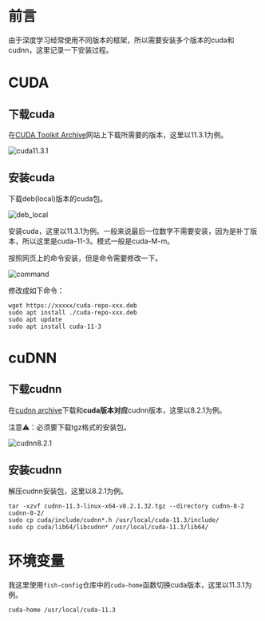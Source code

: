 # 前言

由于深度学习经常使用不同版本的框架，所以需要安装多个版本的cuda和cudnn，这里记录一下安装过程。

# CUDA

## 下载cuda

在[CUDA Toolkit Archive](https://developer.nvidia.com/cuda-toolkit-archive)网站上下载所需要的版本，这里以11.3.1为例。

![cuda11.3.1](cuda_11_3_1.jpg)

## 安装cuda

下载deb(local)版本的cuda包。

![deb_local](deb_local.jpg)

安装cuda，这里以11.3.1为例。一般来说最后一位数字不需要安装，因为是补丁版本，所以这里是cuda-11-3。模式一般是cuda-M-m。

按照网页上的命令安装，但是命令需要修改一下。

![command](cuda_install.jpg)

修改成如下命令：

```fish
wget https://xxxxx/cuda-repo-xxx.deb
sudo apt install ./cuda-repo-xxx.deb
sudo apt update
sudo apt install cuda-11-3
```

# cuDNN

## 下载cudnn

在[cudnn archive](https://developer.nvidia.com/rdp/cudnn-archive)下载和**cuda版本对应**cudnn版本，这里以8.2.1为例。

注意⚠️：必须要下载tgz格式的安装包。

![cudnn8.2.1](cudnn_8_2.jpg)

## 安装cudnn

解压cudnn安装包，这里以8.2.1为例。

```fish
tar -xzvf cudnn-11.3-linux-x64-v8.2.1.32.tgz --directory cudnn-8-2
cudnn-8-2/
sudo cp cuda/include/cudnn*.h /usr/local/cuda-11.3/include/
sudo cp cuda/lib64/libcudnn* /usr/local/cuda-11.3/lib64/
```

# 环境变量

我这里使用`fish-config`仓库中的`cuda-home`函数切换cuda版本，这里以11.3.1为例。

```fish
cuda-home /usr/local/cuda-11.3
```
